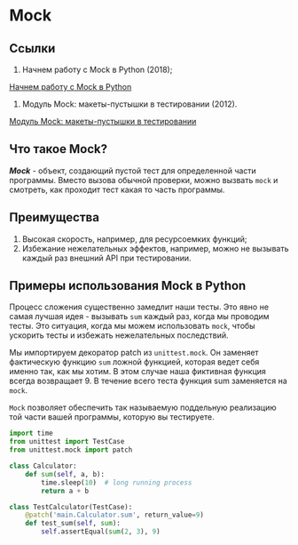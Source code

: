 # Mock

## Ссылки

1. Начнем работу с Mock в Python (2018);

[Начнем работу с Mock в Python](https://nuancesprog.ru/p/1161/)

1. Модуль Mock: макеты-пустышки в тестировании (2012).

[Модуль Mock: макеты-пустышки в тестировании](https://habr.com/ru/post/141209/)

## Что такое Mock?

***Mock*** - объект, создающий пустой тест для определенной части программы. Вместо вызова обычной проверки, можно вызвать `mock` и смотреть, как проходит тест какая то часть программы.

## Преимущества

1. Высокая скорость, например, для ресурсоемких функций;
2. Избежание нежелательных эффектов, например, можно не вызывать каждый раз
внешний API при тестировании.

## Примеры использования Mock в Python

Процесс  сложения существенно замедлит наши тесты. Это явно не самая лучшая идея - вызывать `sum` каждый раз, когда мы проводим тесты. Это ситуация, когда мы можем использовать `mock`, чтобы ускорить тесты и избежать нежелательных последствий.

Мы импортируем декоратор patch из `unittest.mock`. Он заменяет фактическую функцию `sum` ложной функцией, которая ведет себя именно так, как мы хотим. В этом случае наша фиктивная функция всегда возвращает 9. В течение всего теста функция sum заменяется на `mock`.

`Mock` позволяет обеспечить так называемую поддельную реализацию той части вашей программы, которую вы тестируете.

```python
import time
from unittest import TestCase
from unittest.mock import patch

class Calculator:
    def sum(self, a, b):
        time.sleep(10)  # long running process
        return a + b

class TestCalculator(TestCase):
    @patch('main.Calculator.sum', return_value=9)
    def test_sum(self, sum):
        self.assertEqual(sum(2, 3), 9)
```